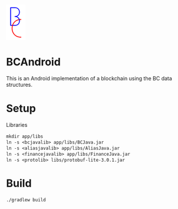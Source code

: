 ![BC](./bc.svg)

BCAndroid
=========

This is an Android implementation of a blockchain using the BC data structures.

Setup
=====
Libraries

    mkdir app/libs
    ln -s <bcjavalib> app/libs/BCJava.jar
    ln -s <aliasjavalib> app/libs/AliasJava.jar
    ln -s <financejavalib> app/libs/FinanceJava.jar
    ln -s <protolib> libs/protobuf-lite-3.0.1.jar

Build
=====

    ./gradlew build
